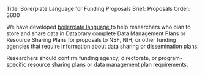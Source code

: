 Title: Boilerplate Language for Funding Proposals
Brief: Proposals
Order: 3600

We have developed [boilerplate language ](|filename|../../policies/dmp-template.mdi) to help researchers who plan to store and share data in Databrary complete Data Management Plans or Resource Sharing Plans for proposals to NSF, NIH, or other funding agencies that require information about data sharing or dissemination plans.

Researchers should confirm funding agency, directorate, or program-specific resource sharing plans or data management plan requirements.

